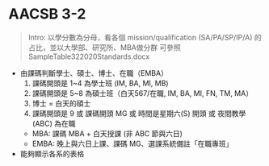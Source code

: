 # AACSB 3-2

> Intro:
> 以學分數為分母，看各個 mission/qualification (SA/PA/SP/IP/A) 的占比，並以大學部、研究所、MBA做分群
> 可參照 SampleTable322020Standards.docx

- 由課碼判斷學士、碩士、博士、在職（EMBA）
  1. 課碼開頭是 1~4 為學士班 (IM, BA, MI, MB)
  2. 課碼開頭是 5~8 為碩士班（白天567/在職, IM, BA, MI, FN, TM, MA）
  3. 博士 = 白天的碩士
  4. 課碼開頭是 9 或 課碼開頭 MG 或 時間是星期六(S) 開頭 或 夜間教學(ABC) 為在職
    - MBA: 課碼 MBA + 白天授課 (非 ABC 節與六日)
    - EMBA: 晚上與六日上課、課碼 MG、選課系統備註「在職專班」
- 能夠顯示各系的表格